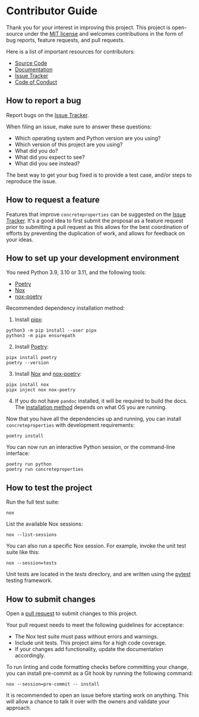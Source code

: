 # Contributor Guide

Thank you for your interest in improving this project.
This project is open-source under the [MIT license] and
welcomes contributions in the form of bug reports, feature requests, and pull requests.

Here is a list of important resources for contributors:

- [Source Code]
- [Documentation]
- [Issue Tracker]
- [Code of Conduct]

[mit license]: https://opensource.org/licenses/MIT
[source code]: https://github.com/robbievanleeuwen/concrete-properties
[documentation]: https://concreteproperties.readthedocs.io/
[issue tracker]: https://github.com/robbievanleeuwen/concrete-properties/issues

## How to report a bug

Report bugs on the [Issue Tracker].

When filing an issue, make sure to answer these questions:

- Which operating system and Python version are you using?
- Which version of this project are you using?
- What did you do?
- What did you expect to see?
- What did you see instead?

The best way to get your bug fixed is to provide a test case,
and/or steps to reproduce the issue.

## How to request a feature

Features that improve `concreteproperties` can be suggested on the [Issue Tracker].
It's a good idea to first submit the proposal as a feature request prior to submitting
a pull request as this allows for the best coordination of efforts by preventing the
duplication of work, and allows for feedback on your ideas.

## How to set up your development environment

You need Python 3.9, 3.10 or 3.11, and the following tools:

- [Poetry]
- [Nox]
- [nox-poetry]

Recommended dependency installation method:

1. Install [pipx](https://pypa.github.io/pipx/installation/):

```shell
python3 -m pip install --user pipx
python3 -m pipx ensurepath
```

2. Install [Poetry]:

```shell
pipx install poetry
poetry --version
```

3. Install [Nox] and [nox-poetry]:

```shell
pipx install nox
pipx inject nox nox-poetry
```

4. If you do not have `pandoc` installed, it will be required to build the docs. The
   [installation method](https://pandoc.org/installing.html) depends on what OS you are
   running.

Now that you have all the dependencies up and running, you can install
`concreteproperties` with development requirements:

```shell
poetry install
```

You can now run an interactive Python session, or the command-line interface:

```shell
poetry run python
poetry run concreteproperties
```

[poetry]: https://python-poetry.org/
[nox]: https://nox.thea.codes/
[nox-poetry]: https://nox-poetry.readthedocs.io/

## How to test the project

Run the full test suite:

```shell
nox
```

List the available Nox sessions:

```shell
nox --list-sessions
```

You can also run a specific Nox session. For example, invoke the unit test suite like
this:

```shell
nox --session=tests
```

Unit tests are located in the _tests_ directory, and are written using the [pytest]
testing framework.

[pytest]: https://pytest.readthedocs.io/

## How to submit changes

Open a [pull request] to submit changes to this project.

Your pull request needs to meet the following guidelines for acceptance:

- The Nox test suite must pass without errors and warnings.
- Include unit tests. This project aims for a high code coverage.
- If your changes add functionality, update the documentation accordingly.

To run linting and code formatting checks before committing your change, you can install
pre-commit as a Git hook by running the following command:

```shell
nox --session=pre-commit -- install
```

It is recommended to open an issue before starting work on anything.
This will allow a chance to talk it over with the owners and validate your approach.

[pull request]: https://github.com/robbievanleeuwen/concrete-properties/pulls
[code of conduct]: CODE_OF_CONDUCT.md
